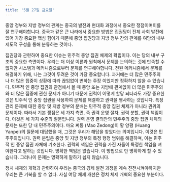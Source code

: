 ```yaml
---
title: '5월 27일 금요일'
---
```

중앙 정부와 지방 정부의 관계는 중국의 발전과 현대화 과정에서 중요한 쟁점이며이를 잘 연구해야합니다. 중국과 같은 큰 나라에서 중요한 방법은 집권당이 전체 사회 발전에있어 가장 중요한 핵심 힘이기 때문에 중앙 집권당과 지방 정부 간의 관계를 여당의 내부 제도적 구성을 통해 분류하는 것이다.

집권당과 관련하여 중요한 이슈는 민주적 중앙 집권 체제의 확립이다. 이는 당의 내부 구조의 중요한 측면이다. 우리는 더 이상 이론과 원칙에서 문제를 논의하는 것에 만족할 수 없지만 시스템과 메커니즘으로부터 문제를 연구해야합니다. 전원 메커니즘에서 문제를 해결하기 위해, 나는 그것이 두려운 것이 가장 중요합니다. 과거에는 더 많은 민주주의 나 더 많은 집중이 상황에 따라 끊임없이 변하는 주장 이었지만 정확하지 않을 수 있습니다. 민주적 인 중앙 집권의 관점에서 볼 때 중앙 또는 지방에 관계없이 더 많은 민주주의와 더 많은 집중에 관한 문제가 아니기 때문에 권력이 어떻게 할당 되더라도 가장 중요한 것은 민주적 인 중앙 집권을 사용하여 문제를 해결하고 권력을 행사하는 것입니다. 특정 관리 문제에 대한 중앙 및 지방 정부의 분배는 민주적 중앙 집권 체제가 아니라 권위의 문제이다. 따라서 기본 쟁점은 세 가지 측면, 즉 권력 운영 절차, 권력 분할, 권력 책임이다. 이것은 세 가지 수준의 질문입니다. 권력 운영 결의안의 민주주의 중앙 집권 체제의 문제는 또한 당 내 민주주의이다. 마오 쩌둥 (Mao Zedong)이 황 양평 (Huang Yanpei)의 질문에 대답했을 때, 그것은 우리가 해답을 찾았다는 의미입니다. 이것은 민주주의입니다. 권력 분립은 중앙 및 지방 정부의 특정 행정 범위를 해결하며, 이는 민주적 인 중앙 집권 자체에 기초한다. 권력의 책임은 권력을 가진 자들이 특정한 책임을 져야한다고 말하는 것입니다. 명확한 책임은 없습니다. 이 방법으로 만 명확하게 할 수 있습니다. 그러나이 문제는 명확하게 말하기 쉽지 않습니다.

정치 체제의 개혁과 관련하여 우리는 중국의 경제 발전 과정을 계속 진전시켜야하지만 우리는 큰 기복을 할 수 없다. 사실 여당 체제 개선은 정치 체제 개혁의 중요한 부분이다.

